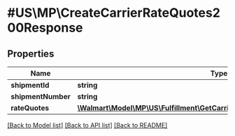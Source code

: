 # #US\MP\CreateCarrierRateQuotes200Response

## Properties

Name | Type | Description | Notes
------------ | ------------- | ------------- | -------------
**shipmentId** | **string** |  | [optional]
**shipmentNumber** | **string** |  | [optional]
**rateQuotes** | [**\Walmart\Model\MP\US\Fulfillment\GetCarrierRateQuote200ResponseRateQuote[]**](GetCarrierRateQuote200ResponseRateQuote.md) |  | [optional]


[[Back to Model list]](../) [[Back to API list]](../../Api/US/MP) [[Back to README]](../../README.md)
